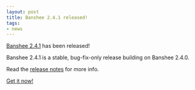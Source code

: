 ```yaml
---
layout: post
title: Banshee 2.4.1 released!
tags:
- news
---
```


[Banshee 2.4.1](/download/archives/2.4.1/) has been released!

Banshee 2.4.1 is a stable, bug-fix-only release building on Banshee 2.4.0.  

Read the [release notes](/download/archives/2.4.1/) for more info.  

[Get it now!](/download)
